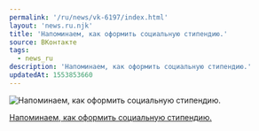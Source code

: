 ```yaml
---
permalink: '/ru/news/vk-6197/index.html'
layout: 'news.ru.njk'
title: 'Напоминаем, как оформить социальную стипендию.'
source: ВКонтакте
tags:
  - news_ru
description: 'Напоминаем, как оформить социальную стипендию.'
updatedAt: 1553853660
---
```

![Напоминаем, как оформить социальную стипендию.](https://sun9-23.userapi.com/impf/c856120/v856120356/ec84/SNh2I47qVac.jpg?size=905x509&quality=96&proxy=1&sign=945508c9fd75817f27d9cf0f9c0b5fc3&c_uniq_tag=KyxG2Lria-janCqFODYMhyJWrbuXDJQy_kls9Q9F_oM&type=album)

[Напоминаем, как оформить социальную стипендию.](https://m.vk.com/@physvsu-kak-poluchit-socialnuu-stipendiu)
